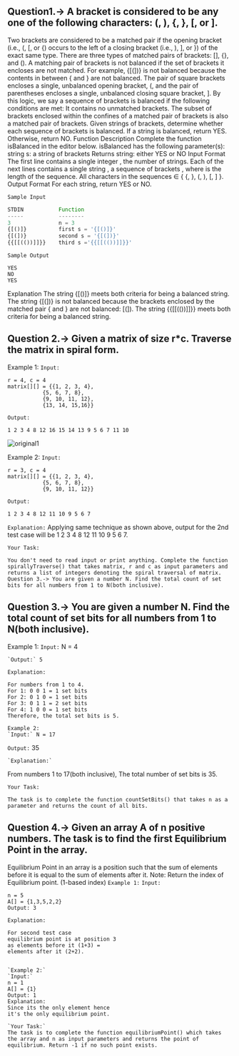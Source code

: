 ## Question1.-> A bracket is considered to be any one of the following characters: (, ), {, }, [, or ].
Two brackets are considered to be a matched pair if the opening bracket (i.e., (, [, or {) occurs to the left of a closing bracket (i.e., ), ], or }) of the exact same type. There are three types of matched pairs of brackets: [], {}, and ().
A matching pair of brackets is not balanced if the set of brackets it encloses are not matched. For example, {[(])} is not balanced because the contents in between { and } are not balanced. The pair of square brackets encloses a single, unbalanced opening bracket, (, and the pair of parentheses encloses a single, unbalanced closing square bracket, ].
By this logic, we say a sequence of brackets is balanced if the following conditions are met:
It contains no unmatched brackets.
The subset of brackets enclosed within the confines of a matched pair of brackets is also a matched pair of brackets.
Given  strings of brackets, determine whether each sequence of brackets is balanced. If a string is balanced, return YES. Otherwise, return NO.
Function Description
Complete the function isBalanced in the editor below.
isBalanced has the following parameter(s):
string s: a string of brackets
Returns
string: either YES or NO
Input Format
The first line contains a single integer , the number of strings.
Each of the next  lines contains a single string , a sequence of brackets
, where  is the length of the sequence.
All characters in the sequences ∈ { {, }, (, ), [, ] }.
Output Format
For each string, return YES or NO.

`Sample Input`
```js
STDIN           Function
-----           --------
3               n = 3
{[()]}          first s = '{[()]}'
{[(])}          second s = '{[(])}'
{{[[(())]]}}    third s ='{{[[(())]]}}'
```
`Sample Output`
```
YES
NO
YES
```
Explanation
The string {[()]} meets both criteria for being a balanced string.
The string {[(])} is not balanced because the brackets enclosed by the matched pair { and } are not balanced: [(]).
The string {{[[(())]]}} meets both criteria for being a balanced string.































## Question 2.-> Given a matrix of size r*c. Traverse the matrix in spiral form.
Example 1:
`Input:`
```
r = 4, c = 4
matrix[][] = {{1, 2, 3, 4},
           {5, 6, 7, 8},
           {9, 10, 11, 12},
           {13, 14, 15,16}}
```           
`Output:` 
```
1 2 3 4 8 12 16 15 14 13 9 5 6 7 11 10
```
![original1](https://user-images.githubusercontent.com/97151477/162397521-0ac0aa7e-acd4-4510-9b62-f40755df042f.png)


Example 2:
`Input:`
```
r = 3, c = 4  
matrix[][] = {{1, 2, 3, 4},
           {5, 6, 7, 8},
           {9, 10, 11, 12}}
```           
`Output:`
```
1 2 3 4 8 12 11 10 9 5 6 7
```
`Explanation:`
Applying same technique as shown above, 
output for the 2nd test case will be 
1 2 3 4 8 12 11 10 9 5 6 7.

 
`Your Task:`
```
You don't need to read input or print anything. Complete the function spirallyTraverse() that takes matrix, r and c as input parameters and returns a list of integers denoting the spiral traversal of matrix. 
Question 3.-> You are given a number N. Find the total count of set bits for all numbers from 1 to N(both inclusive).
```


## Question 3.-> You are given a number N. Find the total count of set bits for all numbers from 1 to N(both inclusive).
 
Example 1:
`Input:` N = 4
```
`Output:` 5
```
`Explanation:`
```
For numbers from 1 to 4.
For 1: 0 0 1 = 1 set bits
For 2: 0 1 0 = 1 set bits
For 3: 0 1 1 = 2 set bits
For 4: 1 0 0 = 1 set bits
Therefore, the total set bits is 5.
 
Example 2:
`Input:` N = 17
```
`Output:` 35
```
`Explanation:`
```
From numbers 1 to 17(both inclusive), 
The total number of set bits is 35.
 
`Your Task:` 
```
The task is to complete the function countSetBits() that takes n as a parameter and returns the count of all bits.
```
 
 
 
 
 
 
## Question 4.-> Given an array A of n positive numbers. The task is to find the first Equilibrium Point in the array. 
Equilibrium Point in an array is a position such that the sum of elements before it is equal to the sum of elements after it.
Note: Return the index of Equilibrium point. (1-based index)
`Example 1:`
`Input:`
``` 
n = 5 
A[] = {1,3,5,2,2} 
Output: 3 
```
`Explanation:`
```
For second test case 
equilibrium point is at position 3 
as elements before it (1+3) = 
elements after it (2+2). 
 
 
`Example 2:`
`Input:`
n = 1
A[] = {1}
Output: 1
Explanation:
Since its the only element hence
it's the only equilibrium point.
 
`Your Task:`
The task is to complete the function equilibriumPoint() which takes the array and n as input parameters and returns the point of equilibrium. Return -1 if no such point exists.


